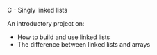 C - Singly linked lists

An introductory project on:

- How to build and use linked lists
- The difference between linked lists and arrays